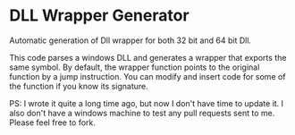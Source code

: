 DLL Wrapper Generator
=====================

Automatic generation of Dll wrapper for both 32 bit and 64 bit Dll.

This code parses a windows DLL and generates a wrapper that exports the same symbol. 
By default, the wrapper function points to the original function by a jump instruction.
You can modify and insert code for some of the function if you know its signature.

PS: I wrote it quite a long time ago, but now I don't have time to update it.
I also don't have a windows machine to test any pull requests sent to me. Please feel free to fork.
